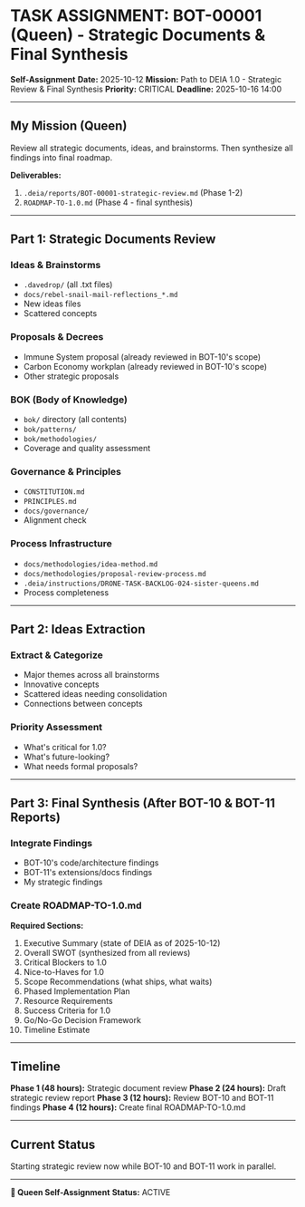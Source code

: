 # TASK ASSIGNMENT: BOT-00001 (Queen) - Strategic Documents & Final Synthesis

**Self-Assignment**
**Date:** 2025-10-12
**Mission:** Path to DEIA 1.0 - Strategic Review & Final Synthesis
**Priority:** CRITICAL
**Deadline:** 2025-10-16 14:00

---

## My Mission (Queen)

Review all strategic documents, ideas, and brainstorms. Then synthesize all findings into final roadmap.

**Deliverables:**
1. `.deia/reports/BOT-00001-strategic-review.md` (Phase 1-2)
2. `ROADMAP-TO-1.0.md` (Phase 4 - final synthesis)

---

## Part 1: Strategic Documents Review

### Ideas & Brainstorms
- `.davedrop/` (all .txt files)
- `docs/rebel-snail-mail-reflections_*.md`
- New ideas files
- Scattered concepts

### Proposals & Decrees
- Immune System proposal (already reviewed in BOT-10's scope)
- Carbon Economy workplan (already reviewed in BOT-10's scope)
- Other strategic proposals

### BOK (Body of Knowledge)
- `bok/` directory (all contents)
- `bok/patterns/`
- `bok/methodologies/`
- Coverage and quality assessment

### Governance & Principles
- `CONSTITUTION.md`
- `PRINCIPLES.md`
- `docs/governance/`
- Alignment check

### Process Infrastructure
- `docs/methodologies/idea-method.md`
- `docs/methodologies/proposal-review-process.md`
- `.deia/instructions/DRONE-TASK-BACKLOG-024-sister-queens.md`
- Process completeness

---

## Part 2: Ideas Extraction

### Extract & Categorize
- Major themes across all brainstorms
- Innovative concepts
- Scattered ideas needing consolidation
- Connections between concepts

### Priority Assessment
- What's critical for 1.0?
- What's future-looking?
- What needs formal proposals?

---

## Part 3: Final Synthesis (After BOT-10 & BOT-11 Reports)

### Integrate Findings
- BOT-10's code/architecture findings
- BOT-11's extensions/docs findings
- My strategic findings

### Create ROADMAP-TO-1.0.md

**Required Sections:**
1. Executive Summary (state of DEIA as of 2025-10-12)
2. Overall SWOT (synthesized from all reviews)
3. Critical Blockers to 1.0
4. Nice-to-Haves for 1.0
5. Scope Recommendations (what ships, what waits)
6. Phased Implementation Plan
7. Resource Requirements
8. Success Criteria for 1.0
9. Go/No-Go Decision Framework
10. Timeline Estimate

---

## Timeline

**Phase 1 (48 hours):** Strategic document review
**Phase 2 (24 hours):** Draft strategic review report
**Phase 3 (12 hours):** Review BOT-10 and BOT-11 findings
**Phase 4 (12 hours):** Create final ROADMAP-TO-1.0.md

---

## Current Status

Starting strategic review now while BOT-10 and BOT-11 work in parallel.

---

**👑 Queen Self-Assignment**
**Status:** ACTIVE
